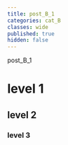 ```yaml
---
title: post_B_1
categories: cat_B
classes: wide
published: true
hidden: false
---
```


post_B_1



# level 1

## level 2

### level 3
